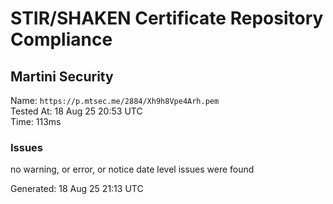 # STIR/SHAKEN Certificate Repository Compliance

## Martini Security

Name: `https://p.mtsec.me/2884/Xh9h8Vpe4Arh.pem`\
Tested At: 18 Aug 25 20:53 UTC\
Time: 113ms

### Issues

no warning, or error, or notice date level issues were found

Generated: 18 Aug 25 21:13 UTC